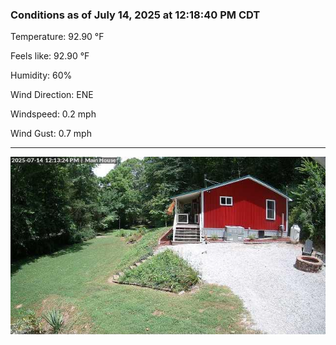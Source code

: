 ### Conditions as of July 14, 2025 at 12:18:40 PM CDT 

Temperature: 92.90 &deg;F

Feels like: 92.90 &deg;F

Humidity: 60%

Wind Direction: ENE

Windspeed: 0.2 mph

Wind Gust: 0.7 mph

---

<img src="./images/latest.jpeg"/>

